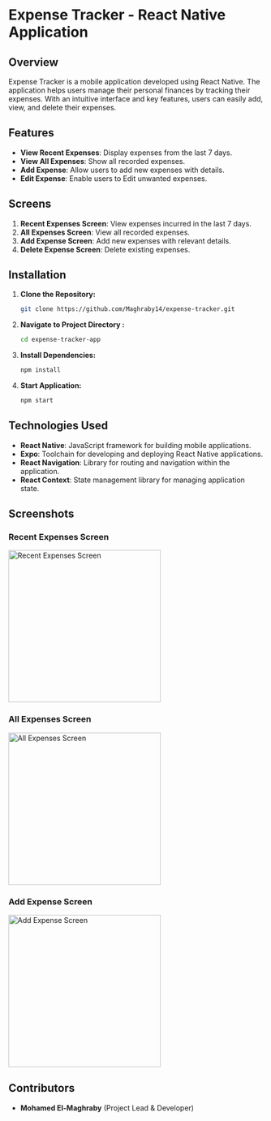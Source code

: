 # Expense Tracker - React Native Application

## Overview

Expense Tracker is a mobile application developed using React Native. The application helps users manage their personal finances by tracking their expenses. With an intuitive interface and key features, users can easily add, view, and delete their expenses.

## Features

- **View Recent Expenses**: Display expenses from the last 7 days.
- **View All Expenses**: Show all recorded expenses.
- **Add Expense**: Allow users to add new expenses with details.
- **Edit Expense**: Enable users to Edit unwanted expenses.

## Screens

1. **Recent Expenses Screen**: View expenses incurred in the last 7 days.
2. **All Expenses Screen**: View all recorded expenses.
3. **Add Expense Screen**: Add new expenses with relevant details.
4. **Delete Expense Screen**: Delete existing expenses.

## Installation

1. **Clone the Repository:**
   ```bash
   git clone https://github.com/Maghraby14/expense-tracker.git
   
2. **Navigate to Project Directory :**
   ```bash
   cd expense-tracker-app

3. **Install Dependencies:**
   ```bash
   npm install

4. **Start Application:**
   ```bash
   npm start
## Technologies Used

- **React Native**: JavaScript framework for building mobile applications.
- **Expo**: Toolchain for developing and deploying React Native applications.
- **React Navigation**: Library for routing and navigation within the application.
- **React Context**: State management library for managing application state.

## Screenshots

### Recent Expenses Screen
<img src="assets/recent.jpeg" alt="Recent Expenses Screen" width="300px">

### All Expenses Screen
<img src="assets/all.jpeg" alt="All Expenses Screen" width="300px">

### Add Expense Screen
<img src="assets/add.jpeg" alt="Add Expense Screen" width="300px">


## Contributors

- **Mohamed El-Maghraby** (Project Lead & Developer)
